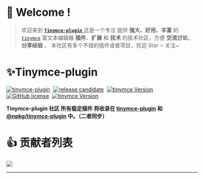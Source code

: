 # **👋 Welcome !**

> 欢迎来到 [**`Tinymce-plugin`** ](https://github.com/tinymce-plugin)
>这是一个专注 提供 **强大、好用、丰富** 的 [`tinymce`](https://www.tiny.cloud) 富文本编辑器 **插件**、**扩展** 和 **技术** 的技术社区，方便 **交流讨论**，**分享经验** 。
> 本社区有多个不错的插件或者项目，欢迎 Star ⭐ 关注~
# ✨Tinymce-plugin
[![tinymce-plugin](https://tinymce-plugin.github.io/badge.svg)](https://github.com/tinymce-plugin)&nbsp;
[![release candidate](https://img.shields.io/npm/v/tinymce-plugin.svg)](https://www.npmjs.com/package/tinymce-plugin)&nbsp;
[![tinymce Version](https://img.shields.io/badge/tinymce-5.2.0~5.x.x-green.svg)](https://www.tiny.cloud)&nbsp; 
[![GitHub license](https://img.shields.io/github/license/tinymce-plugin/tp-indent2em.svg)](https://github.com/tinymce-plugin/tp-indent2em/blob/main/LICENSE)&nbsp;
[![tinymce Version](https://img.shields.io/npm/dm/@npkg/tinymce-plugins)](https://www.tiny.cloud)

**Tinymce-plugin 社区 所有稳定插件 将收录在 [**tinymce-plugin**](https://www.npmjs.com/package/tinymce-plugin) 和 [**@npkg/tinymce-plugin**](https://www.npmjs.com/package/@npkg/tinymce-plugin) 中。（二者同步）**
# 👍 贡献者列表

<a href="https://opencollective.com/tinymce-plugin/contributors.svg?width=890&button=false"><img src="https://opencollective.com/tinymce-plugin/contributors.svg?width=890&button=false" /></a>

---
